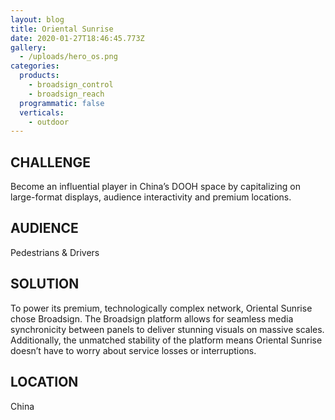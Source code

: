 ```yaml
---
layout: blog
title: Oriental Sunrise
date: 2020-01-27T18:46:45.773Z
gallery:
  - /uploads/hero_os.png
categories:
  products:
    - broadsign_control
    - broadsign_reach
  programmatic: false
  verticals:
    - outdoor
---
```


## CHALLENGE

Become an influential player in China’s DOOH space by capitalizing on large-format displays, audience interactivity and premium locations.

## AUDIENCE

Pedestrians & Drivers

## SOLUTION

To power its premium, technologically complex network, Oriental Sunrise chose Broadsign. The Broadsign platform allows for seamless media synchronicity between panels to deliver stunning visuals on massive scales. Additionally, the unmatched stability of the platform means Oriental Sunrise doesn’t have to worry about service losses or interruptions.

## LOCATION

China
